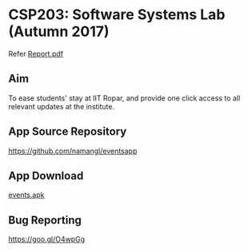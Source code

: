 # CSP203: Software Systems Lab (Autumn 2017)

Refer <a href="6. Project Report (25 April 2017)/Report.pdf">Report.pdf</a>

Aim
---
To ease students' stay at IIT Ropar, and provide one click access to all relevant updates at the institute.

App Source Repository
--------------
https://github.com/namangl/eventsapp

App Download
------------
<a href="events.apk">events.apk</a>


Bug Reporting
-------------
https://goo.gl/O4wpGg


